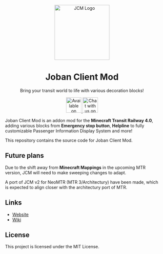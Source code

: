 <p align="center">
  <img src="assets/JCM_logo.png" width="180px" alt="JCM Logo">
</p>

<h1 align="center">
  Joban Client Mod
</h1>

<p align="center">Bring your transit world to life with various decoration blocks!</p>

<p align="center">
  <a href="https://modrinth.com/mod/jcm">
    <img alt="Available on Modrinth" height="50" src="https://cdn.jsdelivr.net/npm/@intergrav/devins-badges@3/assets/cozy/available/modrinth_vector.svg">
  </a>
  <a href="https://discord.com/invite/FNc2rgWmP2">
    <img alt="Chat with us on Discord" height="50" src="https://cdn.jsdelivr.net/npm/@intergrav/devins-badges@3/assets/cozy/social/discord-plural_vector.svg">
  </a>
</p>

Joban Client Mod is an addon mod for the **Minecraft Transit Railway 4.0**, adding various blocks from **Emergency stop button**, **Helpline** to fully customizable Passenger Information Display System and more!  

This repository contains the source code for Joban Client Mod.

## Future plans
Due to the shift away from **Minecraft Mappings** in the upcoming MTR version, JCM will need to make sweeping changes to adapt.

A port of JCM v2 for NeoMTR (MTR 3/Architectury) have been made, which is expected to align closer with the architectury port of MTR. 

## Links
- [Website](https://www.joban.org/jcm)
- [Wiki](https://www.joban.org/wiki/JCM:Joban_Client_Mod)

## License
This project is licensed under the MIT License.
